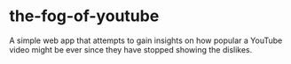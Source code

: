 # the-fog-of-youtube
A simple web app that attempts to gain insights on how popular a YouTube video might be ever since they have stopped showing the dislikes.
